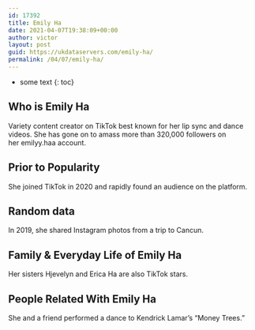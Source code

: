 ```yaml
---
id: 17392
title: Emily Ha
date: 2021-04-07T19:38:09+00:00
author: victor
layout: post
guid: https://ukdataservers.com/emily-ha/
permalink: /04/07/emily-ha/
---
```


* some text
{: toc}


## Who is Emily Ha



Variety content creator on TikTok best known for her lip sync and dance videos. She has gone on to amass more than 320,000 followers on her emilyy.haa account. 

                
                
                
## Prior to Popularity



She joined TikTok in 2020 and rapidly found an audience on the platform.

                
                
                
## Random data



In 2019, she shared Instagram photos from a trip to Cancun.  

                
                
                
## Family & Everyday Life of Emily Ha



Her sisters Hjevelyn and Erica Ha are also TikTok stars.

                
                
                
## People Related With Emily Ha



She and a friend performed a dance to Kendrick Lamar&#8217;s &#8220;Money Trees.&#8221; 

                
              
            
          
          
          